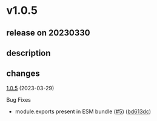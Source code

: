 # v1.0.5

## release on 20230330

## description

## changes

<a href="https://github.com/stoplightio/spectral-url-versioning/compare/v1.0.4...v1.0.5">1.0.5</a> (2023-03-29)

Bug Fixes

* module.exports present in ESM bundle (<a href="https://github.com/stoplightio/spectral-url-versioning/issues/5" data-hovercard-type="pull_request" data-hovercard-url="/stoplightio/spectral-url-versioning/pull/5/hovercard">#5</a>) (<a href="https://github.com/stoplightio/spectral-url-versioning/commit/bd613dc3453f63c697ac87e4332b87c8085aecb3">bd613dc</a>)

